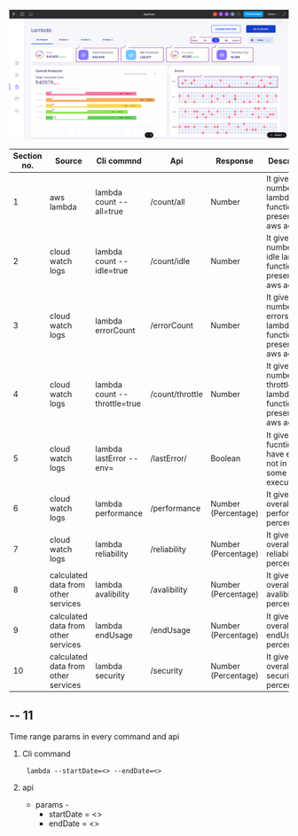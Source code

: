 ![lambda marked image](./lambda-home-ui-numbering.png)

| Section no. | Source | Cli commnd | Api | Response | Description |
|-------------|--------|------------|-----|----------|------------|
| 1 | aws lambda |  lambda count --all=true | /count/all | Number | It gives total number of lambda functions present in aws account |
| 2 | cloud watch logs | lambda count --idle=true | /count/idle | Number | It gives total number of idle lambda functions present in aws account |
| 3 | cloud watch logs | lambda errorCount | /errorCount | Number | It gives total number of errors in lambda functions present in aws account |
| 4 | cloud watch logs | lambda count --throttle=true | /count/throttle | Number | It gives total number of throttle lambda functions present in aws account |
| 5 | cloud watch logs | lambda lastError --env=<environment tag> | /lastError/<environment tag> | Boolean | It gives a fucntion have error or not in last some executions |
| 6 | cloud watch logs | lambda performance | /performance | Number (Percentage) | It gives overall performance percentage |
| 7 | cloud watch logs | lambda reliability | /reliability | Number (Percentage) | It gives overall reliability percentage |
| 8 | calculated data from other services | lambda avalibility | /avalibility |  Number (Percentage) | It gives overall avalibility percentage |
| 9 | calculated data from other services | lambda endUsage |/endUsage | Number (Percentage) | It gives overall endUsage percentage |
| 10 | calculated data from other services | lambda security | /security | Number (Percentage) | It gives overall security percentage |


## -- 11
Time range params in every command and api

1. Cli command

        lambda --startDate=<> --endDate=<>
2. api

    - params - 
        - startDate = <>
        - endDate = <>

